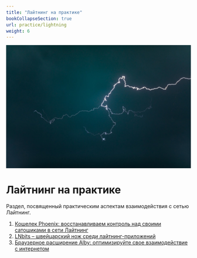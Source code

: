 ```yaml
---
title: "Лайтнинг на практике"
bookCollapseSection: true
url: practice/lightning
weight: 6
---
```


![cover](/img/30.jpeg)
# Лайтнинг на практике

Раздел, посвященный практическим аспектам взаимодействия с сетью Лайтнинг.

1. [Кошелек Phoenix: восстанавливаем контроль над своими сатошиками в сети Лайтнинг](/phoenix)
2. [LNbits – швейцарский нож среди лайтнинг-приложений](/lnbits)
3. [Браузерное расширение Alby: оптимизируйте свое взаимодействие с интернетом](/alby-i-nostr)
